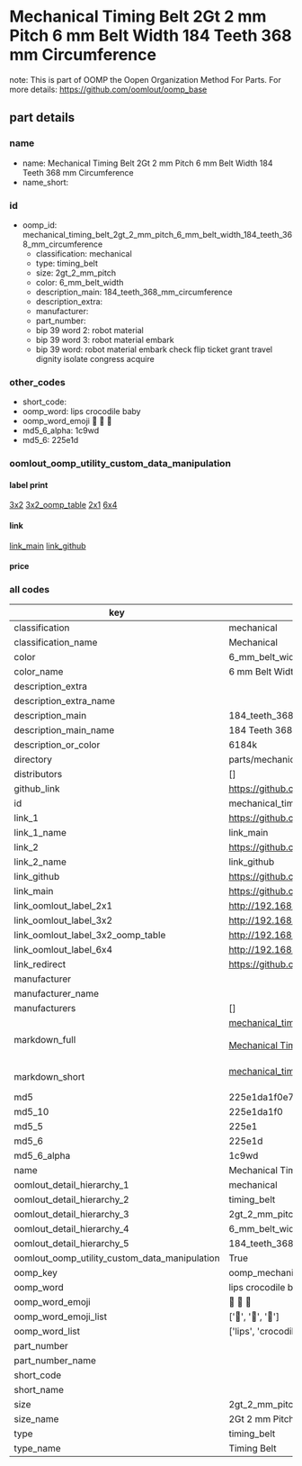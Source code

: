 # Mechanical Timing Belt 2Gt 2 mm Pitch 6 mm Belt Width 184 Teeth 368 mm Circumference  

note: This is part of OOMP the Oopen Organization Method For Parts. For more details: https://github.com/oomlout/oomp_base

##  part details
  







### name
* name: Mechanical Timing Belt 2Gt 2 mm Pitch 6 mm Belt Width 184 Teeth 368 mm Circumference
* name_short: 
### id
* oomp_id: mechanical_timing_belt_2gt_2_mm_pitch_6_mm_belt_width_184_teeth_368_mm_circumference
  * classification: mechanical
  * type: timing_belt
  * size: 2gt_2_mm_pitch
  * color: 6_mm_belt_width
  * description_main: 184_teeth_368_mm_circumference
  * description_extra: 
  * manufacturer: 
  * part_number: 
  * bip 39 word 2: robot material
  * bip 39 word 3: robot material embark
  * bip 39 word: robot material embark check flip ticket grant travel dignity isolate congress acquire

### other_codes
* short_code: 
* oomp_word: lips crocodile baby
* oomp_word_emoji :lips: :crocodile: :baby:
* md5_6_alpha: 1c9wd
* md5_6: 225e1d






### oomlout_oomp_utility_custom_data_manipulation
#### label print
[3x2](http://192.168.1.245:1112/?label=oomp%201c9wd)
[3x2_oomp_table](http://192.168.1.108:1112/?label=oomp%201c9wd)
[2x1](http://192.168.1.242:1112/?label=oomp%201c9wd)
[6x4](http://192.168.1.55:1112/?label=oomp%201c9wd)    

#### link

[link_main](https://github.com/oomlout/oomlout_oomp_version_1_messy/tree/main/parts/mechanical_timing_belt_2gt_2_mm_pitch_6_mm_belt_width_184_teeth_368_mm_circumference) [link_github](https://github.com/oomlout/oomlout_oomp_version_1_messy/tree/main/parts/mechanical_timing_belt_2gt_2_mm_pitch_6_mm_belt_width_184_teeth_368_mm_circumference)                             

#### price







### all codes 
| key | value |  
| --- | --- |  
| classification | mechanical |  
| classification_name | Mechanical |  
| color | 6_mm_belt_width |  
| color_name | 6 mm Belt Width |  
| description_extra |  |  
| description_extra_name |  |  
| description_main | 184_teeth_368_mm_circumference |  
| description_main_name | 184 Teeth 368 mm Circumference |  
| description_or_color | 6184k |  
| directory | parts/mechanical_timing_belt_2gt_2_mm_pitch_6_mm_belt_width_184_teeth_368_mm_circumference |  
| distributors | [] |  
| github_link | https://github.com/oomlout/oomlout_oomp_part_src/tree/main/parts/mechanical_timing_belt_2gt_2_mm_pitch_6_mm_belt_width_184_teeth_368_mm_circumference |  
| id | mechanical_timing_belt_2gt_2_mm_pitch_6_mm_belt_width_184_teeth_368_mm_circumference |  
| link_1 | https://github.com/oomlout/oomlout_oomp_version_1_messy/tree/main/parts/mechanical_timing_belt_2gt_2_mm_pitch_6_mm_belt_width_184_teeth_368_mm_circumference |  
| link_1_name | link_main |  
| link_2 | https://github.com/oomlout/oomlout_oomp_version_1_messy/tree/main/parts/mechanical_timing_belt_2gt_2_mm_pitch_6_mm_belt_width_184_teeth_368_mm_circumference |  
| link_2_name | link_github |  
| link_github | https://github.com/oomlout/oomlout_oomp_version_1_messy/tree/main/parts/mechanical_timing_belt_2gt_2_mm_pitch_6_mm_belt_width_184_teeth_368_mm_circumference |  
| link_main | https://github.com/oomlout/oomlout_oomp_version_1_messy/tree/main/parts/mechanical_timing_belt_2gt_2_mm_pitch_6_mm_belt_width_184_teeth_368_mm_circumference |  
| link_oomlout_label_2x1 | http://192.168.1.242:1112/?label=oomp%201c9wd |  
| link_oomlout_label_3x2 | http://192.168.1.245:1112/?label=oomp%201c9wd |  
| link_oomlout_label_3x2_oomp_table | http://192.168.1.108:1112/?label=oomp%201c9wd |  
| link_oomlout_label_6x4 | http://192.168.1.55:1112/?label=oomp%201c9wd |  
| link_redirect | https://github.com/oomlout/oomlout_oomp_version_1_messy/tree/main/parts/mechanical_timing_belt_2gt_2_mm_pitch_6_mm_belt_width_184_teeth_368_mm_circumference |  
| manufacturer |  |  
| manufacturer_name |  |  
| manufacturers | [] |  
| markdown_full | [mechanical_timing_belt_2gt_2_mm_pitch_6_mm_belt_width_184_teeth_368_mm_circumference](none)<br>[](none)<br>[Mechanical Timing Belt 2Gt 2 Mm Pitch 6 Mm Belt Width 184 Teeth 368 Mm Circumference](none)<br><br> |  
| markdown_short | [mechanical_timing_belt_2gt_2_mm_pitch_6_mm_belt_width_184_teeth_368_mm_circumference](none)<br><br> |  
| md5 | 225e1da1f0e78cb786ac827090a23dd9 |  
| md5_10 | 225e1da1f0 |  
| md5_5 | 225e1 |  
| md5_6 | 225e1d |  
| md5_6_alpha | 1c9wd |  
| name | Mechanical Timing Belt 2Gt 2 mm Pitch 6 mm Belt Width 184 Teeth 368 mm Circumference |  
| oomlout_detail_hierarchy_1 | mechanical |  
| oomlout_detail_hierarchy_2 | timing_belt |  
| oomlout_detail_hierarchy_3 | 2gt_2_mm_pitch |  
| oomlout_detail_hierarchy_4 | 6_mm_belt_width |  
| oomlout_detail_hierarchy_5 | 184_teeth_368_mm_circumference |  
| oomlout_oomp_utility_custom_data_manipulation | True |  
| oomp_key | oomp_mechanical_timing_belt_2gt_2_mm_pitch_6_mm_belt_width_184_teeth_368_mm_circumference |  
| oomp_word | lips crocodile baby |  
| oomp_word_emoji | :lips: :crocodile: :baby: |  
| oomp_word_emoji_list | [':lips:', ':crocodile:', ':baby:'] |  
| oomp_word_list | ['lips', 'crocodile', 'baby'] |  
| part_number |  |  
| part_number_name |  |  
| short_code |  |  
| short_name |  |  
| size | 2gt_2_mm_pitch |  
| size_name | 2Gt 2 mm Pitch |  
| type | timing_belt |  
| type_name | Timing Belt |  
